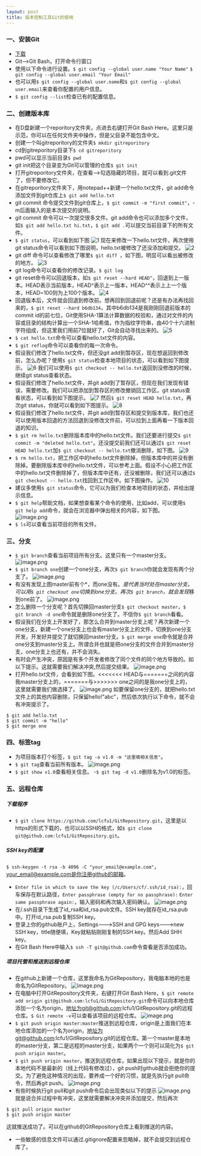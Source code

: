 ```yaml
---
layout: post
title: 版本控制工具Git的使用
---
```

### 一、安装Git
- [下载](https://git-for-windows.github.io/)
- Git-->Git Bash，打开命令行窗口
- 使用以下命令进行设置。`$ git config --global user.name "Your Name"`
`$ git config --global user.email "Your Email"`
- 也可以用`$ git config --global user.name`和`$ git config --global user.email`来查看你配置的用户信息。
- `$ git config --list`检查已有的配置信息。

### 二、创建版本库
- 在D盘新建一个reporitory文件夹，点进去右键打开Git Bash Here。这里只是示范，你可以在任何文件夹中操作，但是父目录不能包含中文。
- 创建一个叫gitreporitory的文件夹`$ mkdir gitreporitory`
- cd到gitreporitory目录下`$ cd gitreporitory`
- pwd可以显示当前目录`$ pwd`
- git init把这个目录变为Git可以管理的仓库`$ git init`
- 打开gitreporitory文件夹，在查看-->勾选隐藏的项目，就可以看到.git文件了，但不要修改它。
- 在gitreporitory文件夹下，用notepad++新建一个hello.txt文件，git add命令添加文件到git仓库上`$ git add hello.txt`
- git commit 命令提交文件到git仓库上，`$ git commit -m "first commit"`，-m后面输入的是本次提交的说明。
- git commit 命令可以一次提交很多文件。git add命令也可以添加多个文件，如`$ git add hello.txt hi.txt`，`$ git add .`可以提交当前目录下的所有文件。
- `$ git status`，可以看到如下图
![1](http://upload-images.jianshu.io/upload_images/6025530-f9da9224e1eea091.png?imageMogr2/auto-orient/strip%7CimageView2/2/w/1240)
现在来修改一下hello.txt文件，再次使用git status命令可以看到如下图说明，hello.txt被修改了还没添加和提交。
![2](http://upload-images.jianshu.io/upload_images/6025530-c45f76b509fa7e69.png?imageMogr2/auto-orient/strip%7CimageView2/2/w/1240)
- git diff 命令可以查看修改了哪里`$ git diff `，如下图，明显可以看出被修改的地方。
![3](http://upload-images.jianshu.io/upload_images/6025530-c94eef91d24c3881.png?imageMogr2/auto-orient/strip%7CimageView2/2/w/1240)
- git log命令可以查看你的修改记录。`$ git log`
- git reset命令可以回退版本，如`$ git reset --hard HEAD^`，回退到上一版本。HEAD表示当前版本，HEAD^表示上一版本，HEAD^^表示上上一个版本，HEAD~100则为上100个版本。
![4](http://upload-images.jianshu.io/upload_images/6025530-084c0eba63077a73.png?imageMogr2/auto-orient/strip%7CimageView2/2/w/1240)
- 回退版本后，文件就会回退到修改前。想再回到回退前呢？还是有办法再找回来的，`$ git reset --hard b6db134`，其中b6db134是我刚刚回退前版本的commit id的前七位，Git使用SHA-1算法计算数据的校验和，通过对文件的内容或目录的结构计算出一个SHA-1哈希值，作为指纹字符串，由40个十六进制字符组成，但这里我们用前7位就好了，Git会自动寻找出来的。
![5](http://upload-images.jianshu.io/upload_images/6025530-cf6b7e6e6d931df8.png?imageMogr2/auto-orient/strip%7CimageView2/2/w/1240)
- `$ cat hello.txt`命令可以查看hello.txt文件的内容。
- `$ git reflog`命令可以查看你的每一次命令。
- 假设我们修改了hello.txt文件，但还没git add到暂存区，现在想返回到修改前，怎么办呢？使用`$ git status`检查本地项目的状态，可以看到如下图提示。
![6](http://upload-images.jianshu.io/upload_images/6025530-4725334d08c7e653.png?imageMogr2/auto-orient/strip%7CimageView2/2/w/1240)
我们可以使用`$ git checkout -- hello.txt`返回到没修改的时候，继续git status查看状态。
- 假设我们修改了hello.txt文件，并git add到了暂存区，但现在我们发现有错误，需要修改。我们可以把添加到暂存区的修改撤销回工作区。git status查看状态，可以看到如下图提示。
![7](http://upload-images.jianshu.io/upload_images/6025530-43a2a41fa9dabf3d.png?imageMogr2/auto-orient/strip%7CimageView2/2/w/1240)
然后`$ git reset HEAD hello.txt`，再次git status，你就可以看到如下图提示。
![8](http://upload-images.jianshu.io/upload_images/6025530-f79443f2ecbafdb2.png?imageMogr2/auto-orient/strip%7CimageView2/2/w/1240)
- 假设我们修改了hello.txt文件，并git add到暂存区和提交到版本库，我们也还可以使用版本回退的方法回退到没修改文件前，可以拉到上面再看一下版本回退的知识。
- `$ git rm hello.txt`删除版本库中的hello.txt文件。我们还要进行提交`$ git commit -m "deleted hello.txt"`。还没提交前我们还可以通过`$ git reset HEAD hello.txt`加`$ git checkout -- hello.txt`撤消删除，如下图。
![9](http://upload-images.jianshu.io/upload_images/6025530-a47677aee9a8d4a1.png?imageMogr2/auto-orient/strip%7CimageView2/2/w/1240)
- `$ rm hello.txt`，把工作区中的hello.txt文件删除掉，但版本库中的并没有删除掉。要删除版本库中的hello.txt文件，可以参考上面。假设不小心把工作区中的hello.txt文件删除掉了，但版本库中还有，还没被删除，我们还可以通过`$ git checkout -- hello.txt`找回到工作区中。如下图操作。
![10](http://upload-images.jianshu.io/upload_images/6025530-3e876a5d37ea5966.png?imageMogr2/auto-orient/strip%7CimageView2/2/w/1240)
- 建议多使用`$ git status`命令，它可以为我们检查本地项目的状态，并给出提示信息。
- `$ git help`帮助文档，如果想查看某个命令的使用，比如add，可以使用`$ git help add`命令，就会在浏览器中弹出相关的内容，如下图。
![image.png](http://upload-images.jianshu.io/upload_images/6025530-2d814ddc3d9f265a.png?imageMogr2/auto-orient/strip%7CimageView2/2/w/1240)
- `$ ls`可以查看当前项目的所有文件。

### 三、分支
- `$ git branch`查看当前项目所有分支。这里只有一个master分支。
![image.png](http://upload-images.jianshu.io/upload_images/6025530-f83a469372c13807.png?imageMogr2/auto-orient/strip%7CimageView2/2/w/1240)
- `$ git branch one`创建一个one分支，再次`$ git branch`你就会发现有两个分支了。
![image.png](http://upload-images.jianshu.io/upload_images/6025530-8e4945184b04fa7c.png?imageMogr2/auto-orient/strip%7CimageView2/2/w/1240)
- 有没有发现上图master前有个*，而one没有。*是代表当时处在master分支。可以用`$ git checkout one`切换到one分支。再次`$ git branch`，就会发现*移到one前了。
![image.png](http://upload-images.jianshu.io/upload_images/6025530-a7c992b5f604dfe9.png?imageMogr2/auto-orient/strip%7CimageView2/2/w/1240)
- 怎么删除一个分支呢？首先切换回master分支`$ git checkout master`，`$ git branch -d one`命令就是删除one分支了。不信你`$ git branch`看看。
- 假设我们在分支上开发好了，那怎么合并到master分支上呢？再次新建一个one分支，新建一个one分支上也会有master分支上的文件，切换到one分支开发，开发好并提交了就切换回master分支。`$ git merge one`命令就是合并one分支到master分支上。所谓合并也就是把one分支的文件合并到master分支，one分支上也还有，并不会消失。
- 有时会产生冲突，原因是有多个开发者修改了同个文件的同个地方导致的。如以下提示。这就需要我们解决冲突,然后提交结果。
![image.png](http://upload-images.jianshu.io/upload_images/6025530-7bdf8ad4e3319178.png?imageMogr2/auto-orient/strip%7CimageView2/2/w/1240)
- 打开hello.txt文件，会看到如下图。<<<<<<< HEAD与=======之间的内容我master分支上的，=======与>>>>>>> one之间的是我one分支上的，这里就需要我们做选择了。
![image.png](http://upload-images.jianshu.io/upload_images/6025530-1324b0d6046db505.png?imageMogr2/auto-orient/strip%7CimageView2/2/w/1240)
如要保留one分支的，就把hello.txt文件上的其他内容删除，只保留hello!"abc"，然后依次执行以下命令，就不会有冲突提示了。
```
$ git add hello.txt
$ git commit -m "hello"
$ git merge one
```

### 四、标签tag
- 为项目版本打个标签，`$ git tag -a v1.0 -m "这里填相关信息"`。
- `$ git tag`查看当前所有版本。
![image.png](http://upload-images.jianshu.io/upload_images/6025530-2536ec5215f15708.png?imageMogr2/auto-orient/strip%7CimageView2/2/w/1240)
- `$ git show v1.0`查看相关信息。
-`$ git tag -d v1.0`删除名为v1.0的标签。

### 五、远程仓库

##### 下载程序
- `$ git clone https://github.com/lcfu1/GitRepository.git`，这里是以https的形式下载的，也可以以SSH的格式，如`$ git clone git@github.com:lcfu1/GitRepository.git`。

##### SSH key的配置
 `$ ssh-keygen -t rsa -b 4096 -C "your_email@example.com"`，your_email@example.com是你注册github的邮箱。
- `Enter file in which to save the key (/c/Users/cf/.ssh/id_rsa):`，回车保存在默认路径，`Enter passphrase (empty for no passphrase):`
`Enter same passphrase again:`，输入密码和再次输入密码确认。
![image.png](http://upload-images.jianshu.io/upload_images/6025530-243aed2d50f7ef12.png?imageMogr2/auto-orient/strip%7CimageView2/2/w/1240)
- 在/.ssh目录下生成了id_rsa和id_rsa.pub文件。SSH key就存在id_rsa.pub中。打开id_rsa.pub复制SSH key。
- 登录上你的github账户上，Settings--->SSH and GPG keys--->new SSH key，title随便填，Key就粘贴刚刚复制的SSH key。然后Add SHH key。
- 在Git Bash Here中输入`$ ssh -T git@github.com`命令查看是否添加成功。

##### 项目托管和推送到远程仓库
- 在github上新建一个仓库，这里我命名为GitRepository，我电脑本地的也是命名为GitRepository。
![image.png](http://upload-images.jianshu.io/upload_images/6025530-8635b98df73cae4a.png?imageMogr2/auto-orient/strip%7CimageView2/2/w/1240)
- 在电脑中打开GitRepository文件夹，右键打开Git Bash Here，`$ git remote add origin git@github.com:lcfu1/GitRepository.git`命令可以向本地仓库添加一个名为origin，地址为git@github.com:lcfu1/GitRepository.git的远程仓库。`$ Git remote -v`可以查看该项目的远程仓库。
![image.png](http://upload-images.jianshu.io/upload_images/6025530-82b31c4816c2a457.png?imageMogr2/auto-orient/strip%7CimageView2/2/w/1240)
- `$ git push origin master:master`推送到远程仓库，origin是上面我们在本地仓库添加的一个名为origin，地址为git@github.com:lcfu1/GitRepository.git的远程仓库。第一个master是本地的master分支，第二是远程的master分支，如果两个一个则可以简化为`$ git push origin master`。
- `$ git push origin master`，推送到远程仓库，如果出现以下提示，就是你的本地代码不是最新的（线上代码有修改过），git push时github就会拒绝你的提交。为了避免这种情况的出现，要养成一个好的习惯，就是先执行git pull命令，然后再git push。
![image.png](http://upload-images.jianshu.io/upload_images/6025530-bb8d11f2f55e209c.png?imageMogr2/auto-orient/strip%7CimageView2/2/w/1240)
- 有些时候执行git pull和git push命令后会出现类似以下的提示
![image.png](http://upload-images.jianshu.io/upload_images/6025530-80d825a39ab60114.png?imageMogr2/auto-orient/strip%7CimageView2/2/w/1240)
就是说合并过程中有冲突，这里就需要解决冲突并添加提交，然后再次
```
$ git pull origin master
$ git push origin master
```
这就推送成功了。可以在github的GitRepository仓库上看到推送的内容。
- 一些敏感的信息文件可以通过.gitignore配置来忽略掉，就不会提交到远程仓库了。


